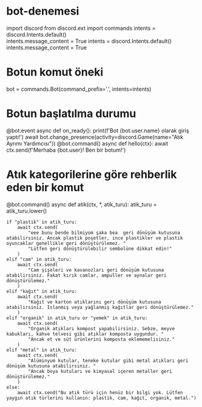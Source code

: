 # bot-denemesi
import discord
from discord.ext import commands
intents = discord.Intents.default()  
intents.message_content = True
intents = discord.Intents.default()  
intents.message_content = True
# Botun komut öneki
bot = commands.Bot(command_prefix='.', intents=intents)

# Botun başlatılma durumu
@bot.event
async def on_ready():
    print(f'Bot {bot.user.name} olarak giriş yaptı!')
    await bot.change_presence(activity=discord.Game(name="Atık Ayrımı Yardımcısı"))
@bot.command()
async def hello(ctx):
    await ctx.send(f'Merhaba {bot.user}! Ben bir botum!')
# Atık kategorilerine göre rehberlik eden bir komut
@bot.command()
async def atik(ctx, *, atik_turu):
    atik_turu = atik_turu.lower()

    if "plastik" in atik_turu:
        await ctx.send(
            "eee bunu bende bilmiyom şaka bea  geri dönüşüm kutusuna atabilirsiniz. Ancak plastik poşetler, ince plastikler ve plastik oyuncaklar genellikle geri dönüştürülemez. "
            "Lütfen geri dönüştürülebilir sembolüne dikkat edin!"
        )
    elif "cam" in atik_turu:
        await ctx.send(
            "Cam şişeleri ve kavanozları geri dönüşüm kutusuna atabilirsiniz. Fakat kırık camlar, ampuller ve aynalar geri dönüştürülemez."
        )
    elif "kağıt" in atik_turu:
        await ctx.send(
            "Kağıt ve karton atıklarını geri dönüşüm kutusuna atabilirsiniz. Islanmış veya yağlanmış kağıtlar geri dönüştürülemez."
        )
    elif "organik" in atik_turu or "yemek" in atik_turu:
        await ctx.send(
            "Organik atıkları kompost yapabilirsiniz. Sebze, meyve kabukları, kahve telvesi gibi atıklar komposta uygundur. "
            "Ancak et ve süt ürünlerini komposta eklememelisiniz."
        )
    elif "metal" in atik_turu:
        await ctx.send(
            "Alüminyum kutular, teneke kutular gibi metal atıkları geri dönüşüm kutusuna atabilirsiniz. "
            "Ancak boya kutuları ve kimyasal içeren metaller geri dönüştürülemez."
        )
    else:
        await ctx.send("Bu atık türü için henüz bir bilgi yok. Lütfen yaygın atık türlerini kullanın: plastik, cam, kağıt, organik, metal.")

